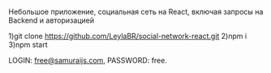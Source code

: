 Небольшое приложение, социальная сеть на React, включая запросы на Backend и авторизацией

1)git clone https://github.com/LeylaBR/social-network-react.git
2)npm i
3)npm start

LOGIN: free@samuraijs.com, PASSWORD: free. 
